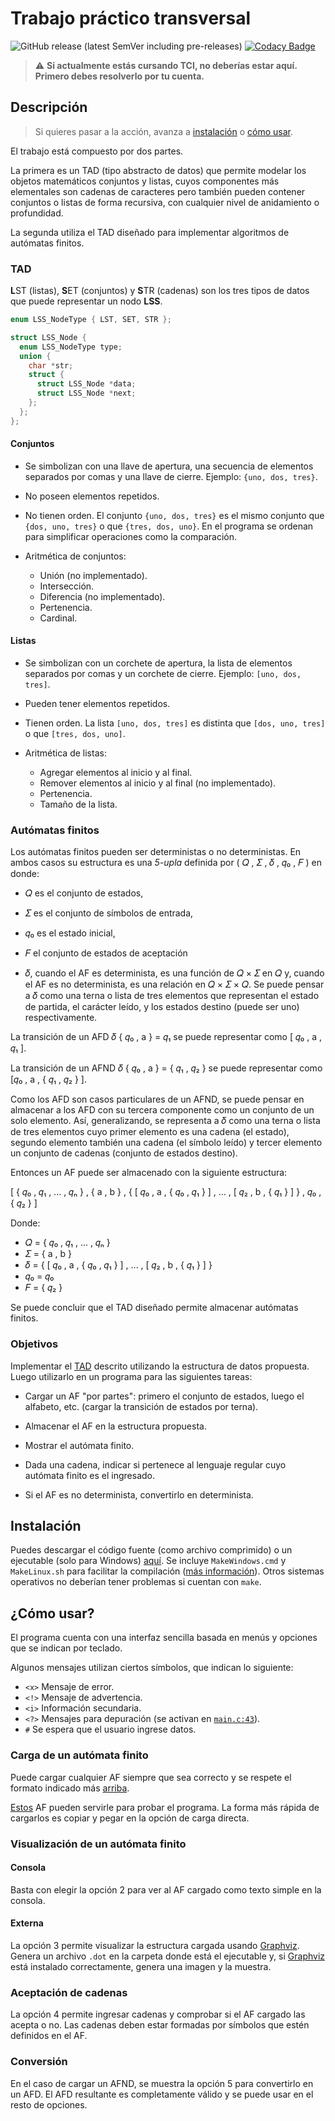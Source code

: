 # Trabajo práctico transversal

![GitHub release (latest SemVer including pre-releases)](https://img.shields.io/github/v/release/crysok/tci_tpt?include_prereleases&style=flat-square) [![Codacy Badge](https://api.codacy.com/project/badge/Grade/e2ba4a6d2eee4a20ada46eb7e8c1af6b)](https://app.codacy.com/gh/CrysoK/TC1-TPT?utm_source=github.com&utm_medium=referral&utm_content=CrysoK/TC1-TPT&utm_campaign=Badge_Grade_Settings)

> :warning: **Si actualmente estás cursando TCI, no deberías estar aquí. Primero
> debes resolverlo por tu cuenta.**

## Descripción

> Si quieres pasar a la acción, avanza a [instalación](#instalaci%C3%B3n) o
> [cómo usar](#c%C3%B3mo-usar).

El trabajo está compuesto por dos partes.

La primera es un TAD (tipo abstracto de datos) que permite modelar los objetos
matemáticos conjuntos y listas, cuyos componentes más elementales son cadenas de
caracteres pero también pueden contener conjuntos o listas de forma recursiva,
con cualquier nivel de anidamiento o profundidad.

La segunda utiliza el TAD diseñado para implementar algoritmos de autómatas
finitos.

### TAD

**L**ST (listas), **S**ET (conjuntos) y **S**TR (cadenas) son los tres tipos de
datos que puede representar un nodo **LSS**.

```c
enum LSS_NodeType { LST, SET, STR };

struct LSS_Node {
  enum LSS_NodeType type;
  union {
    char *str;
    struct {
      struct LSS_Node *data;
      struct LSS_Node *next;
    };
  };
};
```

#### Conjuntos

- Se simbolizan con una llave de apertura, una secuencia de elementos separados
  por comas y una llave de cierre. Ejemplo: `{uno, dos, tres}`.

- No poseen elementos repetidos.

- No tienen orden. El conjunto `{uno, dos, tres}` es el mismo conjunto que
  `{dos, uno, tres}` o que `{tres, dos, uno}`. En el programa se ordenan para
  simplificar operaciones como la comparación.

- Aritmética de conjuntos:
  - Unión (no implementado).
  - Intersección.
  - Diferencia (no implementado).
  - Pertenencia.
  - Cardinal.

#### Listas

- Se simbolizan con un corchete de apertura, la lista de elementos separados por
  comas y un corchete de cierre. Ejemplo: `[uno, dos, tres]`.

- Pueden tener elementos repetidos.

- Tienen orden. La lista `[uno, dos, tres]` es distinta que `[dos, uno, tres]` o
  que `[tres, dos, uno]`.

- Aritmética de listas:
  - Agregar elementos al inicio y al final.
  - Remover elementos al inicio y al final (no implementado).
  - Pertenencia.
  - Tamaño de la lista.

### Autómatas finitos

Los autómatas finitos pueden ser deterministas o no deterministas. En ambos
casos su estructura es una *5-upla* definida por ( 𝑄 , 𝛴 , 𝛿 , 𝑞₀ , 𝐹 ) en
donde:

- 𝑄 es el conjunto de estados,

- 𝛴 es el conjunto de símbolos de entrada,

- 𝑞₀ es el estado inicial,

- 𝐹 el conjunto de estados de aceptación

- 𝛿, cuando el AF es determinista, es una función de 𝑄 × 𝛴 en 𝑄 y, cuando el
  AF es no determinista, es una relación en 𝑄 × 𝛴 × 𝑄. Se puede pensar a 𝛿
  como una terna o lista de tres elementos que representan el estado de partida,
  el carácter leído, y los estados destino (puede ser uno) respectivamente.

La transición de un AFD 𝛿 { 𝑞₀ , a } = 𝑞₁ se puede representar como [ 𝑞₀ , a
, 𝑞₁ ].

La transición de un AFND 𝛿 { 𝑞₀ , a } = { 𝑞₁ , 𝑞₂ } se puede representar
como  [𝑞₀ , a , { 𝑞₁ , 𝑞₂ } ].

Como los AFD son casos particulares de un AFND, se puede pensar en almacenar a
los AFD con su tercera componente como un conjunto de un solo elemento. Así,
generalizando, se representa a 𝛿 como una terna o lista de tres elementos cuyo
primer elemento es una cadena (el estado), segundo elemento también una cadena
(el símbolo leído) y tercer elemento un conjunto de cadenas (conjunto de estados
destino).

Entonces un AF puede ser almacenado con la siguiente estructura:

[ { 𝑞₀ , 𝑞₁ , ... , 𝑞ₙ } , { a , b } , { [ 𝑞₀ , a , { 𝑞₀ , 𝑞₁ } ] , ... ,
[ 𝑞₂ , b , { 𝑞₁ } ] } , 𝑞₀ , { 𝑞₂ } ]

Donde:

- 𝑄 = { 𝑞₀ , 𝑞₁ , ... , 𝑞ₙ }
- 𝛴 = { a , b }
- 𝛿 = { [ 𝑞₀ , a , { 𝑞₀ , 𝑞₁ } ] , ... , [ 𝑞₂ , b , { 𝑞₁ } ] }
- 𝑞₀ = 𝑞₀
- 𝐹 = { 𝑞₂ }

Se puede concluir que el TAD diseñado permite almacenar autómatas finitos.

### Objetivos

Implementar el [TAD](#tad) descrito utilizando la estructura de datos
propuesta. Luego utilizarlo en un programa para las siguientes tareas:

- Cargar un AF "por partes": primero el conjunto de estados, luego el alfabeto,
  etc. (cargar la transición de estados por terna).

- Almacenar el AF en la estructura propuesta.

- Mostrar el autómata finito.

- Dada una cadena, indicar si pertenece al lenguaje regular cuyo autómata finito
  es el ingresado.
  
- Si el AF es no determinista, convertirlo en determinista.

## Instalación

Puedes descargar el código fuente (como archivo comprimido) o un ejecutable
(solo para Windows) [aquí](https://github.com/CrysoK/TCI_TPT/releases). Se
incluye `MakeWindows.cmd` y `MakeLinux.sh` para facilitar la compilación ([más
información](https://github.com/CrysoK/WLCM)). Otros sistemas operativos no
deberían tener problemas si cuentan con `make`.

## ¿Cómo usar?

El programa cuenta con una interfaz sencilla basada en menús y opciones que se
indican por teclado.

Algunos mensajes utilizan ciertos símbolos, que indican lo siguiente:

- `<x>` Mensaje de error.
- `<!>` Mensaje de advertencia.
- `<i>` Información secundaria.
- `<?>` Mensajes para depuración (se activan en [`main.c:43`](https://github.com/CrysoK/TC1-TPT/blob/main/src/main.c#L43)).
- `#`  Se espera que el usuario ingrese datos.

### Carga de un autómata finito

Puede cargar cualquier AF siempre que sea correcto y se respete el formato
indicado más [arriba](#autómatas-finitos).

[Estos](afs.md) AF pueden servirle para probar el programa. La forma más rápida
de cargarlos es copiar y pegar en la opción de carga directa.

### Visualización de un autómata finito

#### Consola

Basta con elegir la opción 2 para ver al AF cargado como texto simple en la
consola.

#### Externa

La opción 3 permite visualizar la estructura cargada usando
[Graphviz](https://graphviz.org/download/). Genera un archivo `.dot` en la
carpeta donde está el ejecutable y, si
[Graphviz](https://graphviz.org/download/) está instalado correctamente, genera una
imagen y la muestra.

### Aceptación de cadenas

La opción 4 permite ingresar cadenas y comprobar si el AF cargado las acepta o
no. Las cadenas deben estar formadas por símbolos que estén definidos en el AF.

### Conversión

En el caso de cargar un AFND, se muestra la opción 5 para convertirlo en un AFD.
El AFD resultante es completamente válido y se puede usar en el resto de
opciones.
